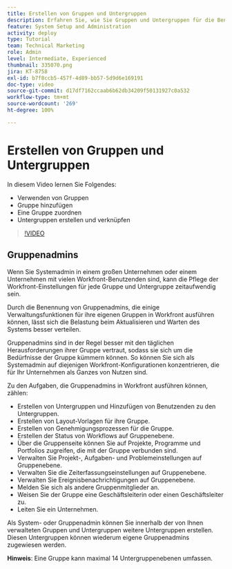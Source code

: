```yaml
---
title: Erstellen von Gruppen und Untergruppen
description: Erfahren Sie, wie Sie Gruppen und Untergruppen für die Benutzerorganisation und die Vergabe von Berechtigungen verwenden können. Erfahren Sie, wie Sie eine Gruppe und Untergruppen erstellen.
feature: System Setup and Administration
activity: deploy
type: Tutorial
team: Technical Marketing
role: Admin
level: Intermediate, Experienced
thumbnail: 335070.png
jira: KT-8758
exl-id: b7f8ccb5-457f-4d89-bb57-5d9d6e169191
doc-type: video
source-git-commit: d17df7162ccaab6b62db34209f50131927c0a532
workflow-type: tm+mt
source-wordcount: '269'
ht-degree: 100%

---
```


# Erstellen von Gruppen und Untergruppen

In diesem Video lernen Sie Folgendes:

* Verwenden von Gruppen
* Gruppe hinzufügen
* Eine Gruppe zuordnen
* Untergruppen erstellen und verknüpfen

>[!VIDEO](https://video.tv.adobe.com/v/335070/?quality=12&learn=on&enablevpops)

## Gruppenadmins

Wenn Sie Systemadmin in einem großen Unternehmen oder einem Unternehmen mit vielen Workfront-Benutzenden sind, kann die Pflege der Workfront-Einstellungen für jede Gruppe und Untergruppe zeitaufwendig sein.

Durch die Benennung von Gruppenadmins, die einige Verwaltungsfunktionen für ihre eigenen Gruppen in Workfront ausführen können, lässt sich die Belastung beim Aktualisieren und Warten des Systems besser verteilen.

Gruppenadmins sind in der Regel besser mit den täglichen Herausforderungen ihrer Gruppe vertraut, sodass sie sich um die Bedürfnisse der Gruppe kümmern können. So können Sie sich als Systemadmin auf diejenigen Workfront-Konfigurationen konzentrieren, die für Ihr Unternehmen als Ganzes von Nutzen sind.

Zu den Aufgaben, die Gruppenadmins in Workfront ausführen können, zählen:

* Erstellen von Untergruppen und Hinzufügen von Benutzenden zu den Untergruppen.
* Erstellen von Layout-Vorlagen für ihre Gruppe.
* Erstellen von Genehmigungsprozessen für die Gruppe.
* Erstellen der Status von Workflows auf Gruppenebene.
* Über die Gruppenseite können Sie auf Projekte, Programme und Portfolios zugreifen, die mit der Gruppe verbunden sind.
* Verwalten Sie Projekt-, Aufgaben- und Problemeinstellungen auf Gruppenebene.
* Verwalten Sie die Zeiterfassungseinstellungen auf Gruppenebene.
* Verwalten Sie Ereignisbenachrichtigungen auf Gruppenebene.
* Melden Sie sich als andere Gruppenmitglieder an.
* Weisen Sie der Gruppe eine Geschäftsleiterin oder einen Geschäftsleiter zu.
* Leiten Sie ein Unternehmen.

Als System- oder Gruppenadmin können Sie innerhalb der von Ihnen verwalteten Gruppen und Untergruppen weitere Untergruppen erstellen. Diesen Untergruppen können wiederum eigene Gruppenadmins zugewiesen werden.

**Hinweis**: Eine Gruppe kann maximal 14 Untergruppenebenen umfassen.
